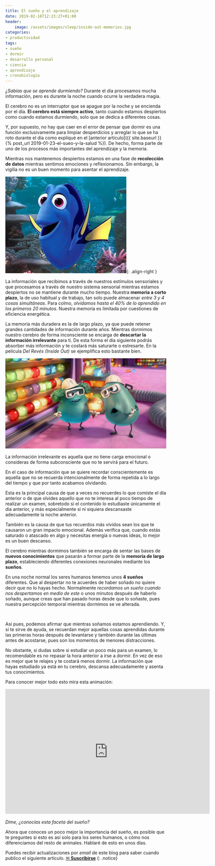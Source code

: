 ```yaml
---
title: El sueño y el aprendizaje
date: 2019-02-16T12:23:27+01:00
header:
    image: /assets/images/sleep/inside-out-memories.jpg
categories:
- productividad
tags:
- sueño
- dormir
- desarrollo personal
- ciencia
- aprendizaje
- cronobiología
---
```


*¿Sabías que se aprende durmiendo?* Durante el día procesamos mucha información, pero es durante la noche cuando ocurre la verdadera magia.

El cerebro no es un interruptor que se apague por la noche y se encienda por el día. **El cerebro está siempre activo**, tanto cuando estamos despiertos como cuando estamos durmiendo, solo que se dedica a diferentes cosas.

Y, por supuesto, no hay que caer en el error de pensar que dormir es una función exclusivamente para limpiar desperdicios y arreglar lo que se ha roto durante el día como expliqué en el [anterior artículo]({{ site.baseurl }}{% post_url 2019-01-23-el-sueo-y-la-salud %}). De hecho, forma parte de uno de los procesos más importantes del aprendizaje y la memoria.

Mientras nos mantenemos despiertos estamos en una fase de **recolección de datos** mientras sentimos emociones y reflexionamos. Sin embargo, la vigilia no es un buen momento para asentar el aprendizaje.

![image-right](/assets/images/sleep/dory.jpg){: .align-right }

La información que recibimos a través de nuestros estímulos sensoriales y que procesamos a través de nuestro sistema sensorial mientras estamos despiertos no se mantiene durante mucho tiempo. Nuestra **memoria a corto plazo**, la de uso habitual y de trabajo, tan solo puede almacenar *entre 3 y 4 cosas simultáneas*. Para colmo, *olvidamos hasta el 40% de lo aprendido en los primeros 20 minutos*. Nuestra memoria es limitada por cuestiones de eficiencia energética.

La memoria más duradera es la de largo plazo, ya que puede retener grandes cantidades de información durante años. Mientras dormimos nuestro cerebro de forma inconsciente se encarga de **descartar la información irrelevante** para ti. De esta forma el día siguiente podrás absorber más información y te costará más saturarte o estresarte. En la película *Del Revés (Inside Out)* se ejemplifica esto bastante bien.

<img src="/assets/images/sleep/the-forgetters.jpg">

La información irrelevante es aquella que no tiene carga emocional o consideras de forma subconsciente que no te servirá para el futuro.

En el caso de información que se quiere recordar conscientemente es aquella que no se recuerda intencionalmente de forma repetida a lo largo del tiempo y que por tanto acabamos olvidando.

Esta es la principal causa de que a veces no recuerdes lo que comiste el día anterior o de que olvides aquello que no te interesa al poco tiempo de realizar un examen, sobretodo si el contenido lo estudiaste únicamente el día anterior, y más especialmente si ni siquiera descansaste adecuadamente la noche anterior.

También es la causa de que tus recuerdos más vívidos sean los que te causaron un gran impacto emocional. Además verifica que, cuando estás saturado o atascado en algo y necesitas energía o nuevas ideas, lo mejor es un buen descanso.

El cerebro mientras dormimos también se encarga de sentar las bases de **nuevos conocimientos** que pasarán a formar parte de la **memoria de largo plazo**, estableciendo diferentes conexiones neuronales mediante los **sueños**.

En una noche normal los seres humanos tenemos unos **4 sueños** diferentes. Que al despertar no te acuerdes de haber soñado no quiere decir que no lo hayas hecho. Normalmente *recordamos un sueño cuando nos despertamos en medio de este* o unos minutos después de haberlo soñado, aunque creas que han pasado horas desde que lo soñaste, pues nuestra percepción temporal mientras dormimos se ve alterada.

<figure class="align-center">
  <img src="/assets/images/sleep/sueños.jpg" alt="">
</figure>

Así pues, podemos afirmar que mientras soñamos estamos aprendiendo. Y, si te sirve de ayuda, se recuerdan mejor aquellas cosas aprendidas durante las primeras horas después de levantarse y también durante las últimas antes de acostarse, pues son los momentos de menores distracciones.

No obstante, si dudas sobre si estudiar un poco más para un examen, lo recomendable es no repasar la hora anterior a irse a dormir. En vez de eso es mejor que te relajes y te costará menos dormir. La información que hayas estudiado ya está en tu cerebro, descansa adecuadamente y asenta tus conocimientos.

Para conocer mejor todo esto mira esta animación:

<iframe width="640" height="390" src="https://www.youtube-nocookie.com/embed/gedoSfZvBgE" frameborder="0" allowfullscreen></iframe>

*Dime, ¿conocías esta faceta del sueño?*

Ahora que conoces un poco mejor la importancia del sueño, es posible que te preguntes si esto es así solo para los seres humanos, o cómo nos diferenciamos del resto de animales. Hablaré de esto en unos días.

Puedes recibir actualizaciones por _email_ de este blog para saber cuando publico el siguiente artículo.
<a href="#" id="subscribe-intro" class="btn center">✉ <b>Suscribirse</b></a>
{: .notice}